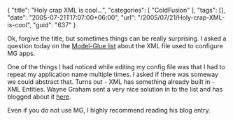 {
	"title": "Holy crap XML is cool...",
	"categories": [
		"ColdFusion"
	],
	"tags": [],
	"date": "2005-07-21T17:07:00+06:00",
	"url": "/2005/07/21/Holy-crap-XML-is-cool",
	"guid": "637"
}

Ok, forgive the title, but sometimes things can be really surprising. I asked a question today on the <a href="http://lists.topica.com/lists/modelglue">Model-Glue list</a> about the XML file used to configure MG apps. 

One of the things I had noticed while editing my config file was that I had to repeat my application name multiple times. I asked if there was someway we could abstract that. Turns out - XML has something already built in - XML Entities. Wayne Graham sent a very nice solution in to the list and has blogged about it <a href="http://swem.wm.edu/blogs/waynegraham/index.cfm/2005/7/21/model-glue-entities">here</a>.

Even if you do not use MG, I highly recommend reading his blog entry.